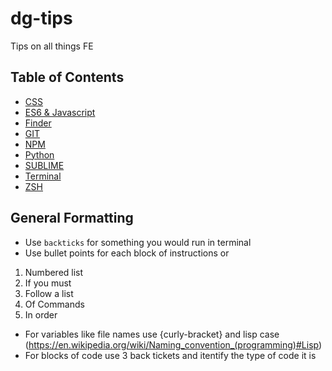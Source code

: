 # dg-tips
Tips on all things FE

## Table of Contents
* [CSS](/CSS/README.md)
* [ES6 & Javascript](/JS/README.md)
* [Finder](/FINDER/README.md)
* [GIT](/GIT/README.md)
* [NPM](/NPM/README.md)
* [Python](/PYTHON/README.md)
* [SUBLIME](/SUBLIME/README.md)
* [Terminal](/TERMINAL/README.md)
* [ZSH](/ZSH/README.md)

## General Formatting
* Use `backticks` for something you would run in terminal
* Use bullet points for each block of instructions or
1. Numbered list
2. If you must
3. Follow a list 
4. Of Commands
5. In order
* For variables like file names use {curly-bracket} and lisp case (https://en.wikipedia.org/wiki/Naming_convention_(programming)#Lisp)
* For blocks of code use 3 back tickets and itentify the type of code it is
